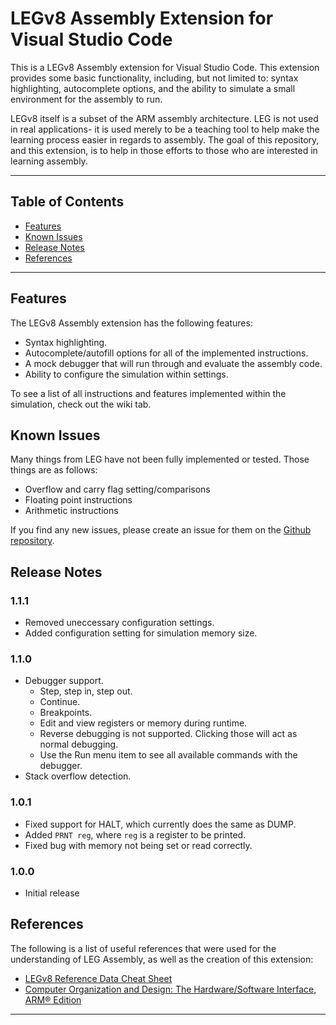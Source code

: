 LEGv8 Assembly Extension for Visual Studio Code
======

This is a LEGv8 Assembly extension for Visual Studio Code. This extension provides some basic functionality, including, but not limited to: syntax highlighting, autocomplete options, and the ability to simulate a small environment for the assembly to run. 

LEGv8 itself is a subset of the ARM assembly architecture. LEG is not used in real applications- it is used merely to be a teaching tool to help make the learning process easier in regards to assembly. The goal of this repository, and this extension, is to help in those efforts to those who are interested in learning assembly.

---

## Table of Contents

  - [Features](#features)
  - [Known Issues](#known-issues)
  - [Release Notes](#release-notes)
  - [References](#references)

---

## Features

The LEGv8 Assembly extension has the following features:
* Syntax highlighting.
* Autocomplete/autofill options for all of the implemented instructions.
* A mock debugger that will run through and evaluate the assembly code.
* Ability to configure the simulation within settings.

To see a list of all instructions and features implemented within the simulation, check out the wiki tab.

## Known Issues

Many things from LEG have not been fully implemented or tested. Those things are as follows:
* Overflow and carry flag setting/comparisons
* Floating point instructions
* Arithmetic instructions

If you find any new issues, please create an issue for them on the [Github repository](https://github.com/mtalyat/LEGv8-Assembly-VSCode-Extension).

## Release Notes

### 1.1.1

- Removed uneccessary configuration settings.
- Added configuration setting for simulation memory size.

### 1.1.0

- Debugger support.
  - Step, step in, step out.
  - Continue.
  - Breakpoints.
  - Edit and view registers or memory during runtime.
  - Reverse debugging is not supported. Clicking those will act as normal debugging.
  - Use the Run menu item to see all available commands with the debugger.
- Stack overflow detection.

### 1.0.1

- Fixed support for HALT, which currently does the same as DUMP.
- Added `PRNT reg`, where `reg` is a register to be printed.
- Fixed bug with memory not being set or read correctly.

### 1.0.0

- Initial release

## References

The following is a list of useful references that were used for the understanding of LEG Assembly, as well as the creation of this extension:

* [LEGv8 Reference Data Cheat Sheet](https://www.usna.edu/Users/cs/lmcdowel/courses/ic220/S20/resources/ARM-v8-Quick-Reference-Guide.pdf)
* [Computer Organization and Design: The Hardware/Software Interface, ARM® Edition](https://www.amazon.com/Computer-Organization-Design-ARM-Architecture-ebook/dp/B01H1DCRRC)

---
